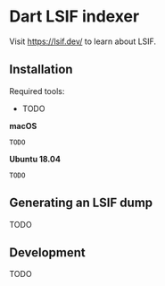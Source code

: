 # Dart LSIF indexer

Visit https://lsif.dev/ to learn about LSIF.

## Installation

Required tools:

- TODO

**macOS**

```
TODO
```

**Ubuntu 18.04**

```
TODO
```

## Generating an LSIF dump

TODO

## Development

TODO
